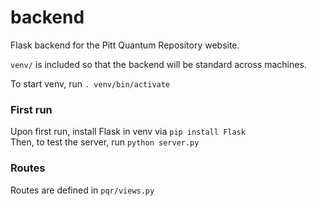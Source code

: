 # backend
Flask backend for the Pitt Quantum Repository website.  
  
`venv/` is included so that the backend will be standard across machines.  
  
To start venv, run `. venv/bin/activate`  

### First run  
Upon first run, install Flask in venv via `pip install Flask`  
Then, to test the server, run `python server.py`  

### Routes  
Routes are defined in `pqr/views.py`
